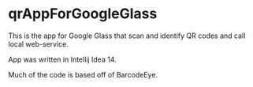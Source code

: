 # qrAppForGoogleGlass

This is the app for Google Glass that scan and identify QR codes and call local web-service.

App was written in Intellij Idea 14.

Much of the code is based off of BarcodeEye.
